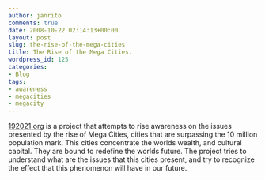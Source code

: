 ```yaml
---
author: janrito
comments: true
date: 2008-10-22 02:14:13+00:00
layout: post
slug: the-rise-of-the-mega-cities
title: The Rise of the Mega Cities.
wordpress_id: 125
categories:
- Blog
tags:
- awareness
- megacities
- megacity
---
```


[192021.org](http://192021.org/) is a project that attempts to rise awareness on the issues presented by the rise of Mega Cities, cities that are surpassing the 10 million population mark. This cities concentrate the worlds wealth, and cultural capital. They are bound to redefine the worlds future. The project tries to understand what are the issues that this cities present, and try to recognize the effect that this phenomenon will have in our future.
